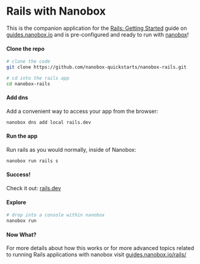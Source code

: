 # Rails with Nanobox
This is the companion application for the [Rails: Getting Started](https://guides.nanobox.io/rails/) guide on [guides.nanobox.io](https://guides.nanobox.io) and is pre-configured and ready to run with [nanobox](https://desktop.nanobox.io/)!

#### Clone the repo

```bash
# clone the code
git clone https://github.com/nanobox-quickstarts/nanobox-rails.git

# cd into the rails app
cd nanobox-rails
```

#### Add dns

Add a convenient way to access your app from the browser:

```bash
nanobox dns add local rails.dev
```

#### Run the app

Run rails as you would normally, inside of Nanobox:

```bash
nanobox run rails s
```

#### Success!

Check it out: [rails.dev](http://rails.dev)

#### Explore

```bash
# drop into a console within nanobox
nanobox run

```

#### Now What?
For more details about how this works or for more advanced topics related to running Rails applications with nanobox visit [guides.nanobox.io/rails/](https://guides.nanobox.io/rails/)
